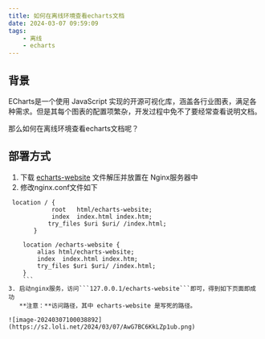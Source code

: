 ```yaml
---
title: 如何在离线环境查看echarts文档
date: 2024-03-07 09:59:09
tags:
    - 离线
    - echarts
---
```


## 背景
ECharts是一个使用 JavaScript 实现的开源可视化库，涵盖各行业图表，满足各种需求。但是其每个图表的配置项繁杂，开发过程中免不了要经常查看说明文档。

那么如何在离线环境查看echarts文档呢？

## 部署方式

1. 下载 [echarts-website](https://github.com/apache/echarts-website "echarts-website") 文件解压并放置在 Nginx服务器中
2. 修改nginx.conf文件如下
```
 location / {
            root   html/echarts-website;
            index  index.html index.htm;
 		   try_files $uri $uri/ /index.html;
       }

	location /echarts-website {
		alias html/echarts-website;
		index  index.html index.htm;
 		try_files $uri $uri/ /index.html;
	}
	```
3. 启动nginx服务，访问```127.0.0.1/echarts-website```即可，得到如下页面即成功
   **注意：**访问路径，其中 echarts-website 是写死的路径。

![image-20240307100038892](https://s2.loli.net/2024/03/07/AwG7BC6KkLZp1ub.png)